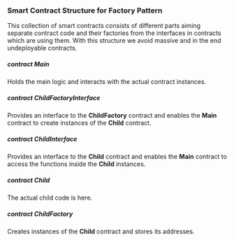 ### Smart Contract Structure for Factory Pattern


This collection of smart contracts consists of different parts aiming separate contract code and their factories from the interfaces in contracts which are using them. With this structure we avoid massive and in the end undeployable contracts.

##### _contract_ **Main**
Holds the main logic and interacts with the actual contract instances.

##### _contract_ **ChildFactoryInterface**
Provides an interface to the **ChildFactory** contract and enables the **Main** contract to create instances of the **Child** contract.

##### _contract_ **ChildInterface**
Provides an interface to the **Child** contract and enables the **Main** contract to access the functions inside the **Child** instances.

##### _contract_ **Child**
The actual child code is here.

##### _contract_ **ChildFactory**
Creates instances of the **Child** contract and stores its addresses.
